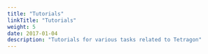 ```yaml
---
title: "Tutorials"
linkTitle: "Tutorials"
weight: 5
date: 2017-01-04
description: "Tutorials for various tasks related to Tetragon"
---
```

